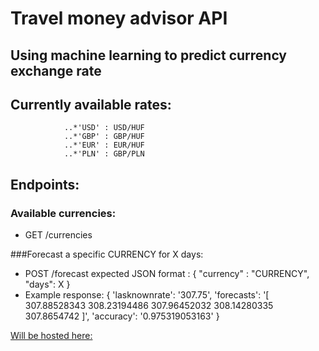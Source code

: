 # Travel money advisor API
## Using machine learning to predict currency exchange rate

## Currently available rates:
				..*'USD' : USD/HUF
                ..*'GBP' : GBP/HUF
                ..*'EUR' : EUR/HUF
                ..*'PLN' : GBP/PLN

## Endpoints:
### Available currencies:
* GET /currencies

###Forecast a specific CURRENCY for X days:
* POST /forecast
	expected JSON format : 
	{ 
	"currency" : "CURRENCY",
    "days": X
    }
* Example response:
	{
	 'lasknownrate': '307.75', 
	 'forecasts': '[ 307.88528343  308.23194486  307.96452032  308.14280335  307.8654742 ]', 
	 'accuracy': '0.975319053163'
	 }
	 
[Will be hosted here:](http:\\laszlo.szoboszlai.me "Laszlo's page")
